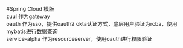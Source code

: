 #Spring Cloud 模版  
zuul 作为gateway  
oauth 作为sso，提供oauth2 okta认证方式，底层用户验证为rcba，使用mybatis进行数据查询  
service-alpha 作为resourceserver，使用oauth进行权限验证  